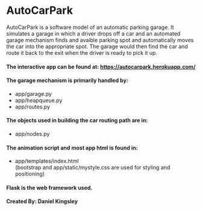 # AutoCarPark

AutoCarPark is a software model of an automatic parking garage. It simulates a garage in which a driver drops off a car and an automated garage mechanism finds and avaible parking spot and automatically moves the car into the appropriate spot. The garage would then find the car and route it back to the exit when the driver is ready to pick it up. 

#### The interactive app can be found at: https://autocarpark.herokuapp.com/

#### The garage mechanism is primarily handled by:
- app/garage.py
- app/heapqueue.py
- app/routes.py

#### The objects used in building the car routing path are in:
- app/nodes.py

#### The animation script and most app html is found in:
- app/templates/index.html<br>
(bootstrap and app/static/mystyle.css are used for styling and positioning)

#### Flask is the web framework used. 

#### Created By: Daniel Kingsley